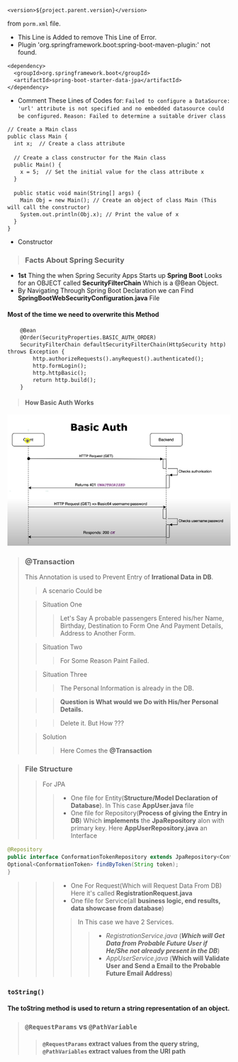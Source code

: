 ``` 
<version>${project.parent.version}</version>
``` 
from ```porm.xml``` file.
- This Line is Added to remove This Line of Error.
- Plugin 'org.springframework.boot:spring-boot-maven-plugin:' not found.


```
<dependency>
  <groupId>org.springframework.boot</groupId>
  <artifactId>spring-boot-starter-data-jpa</artifactId>
</dependency>
```
- Comment These Lines of Codes for:
  ``` Failed to configure a DataSource: 'url' attribute is not specified and no embedded datasource could be configured. ```
  ``` Reason: Failed to determine a suitable driver class ```

```aidl
// Create a Main class
public class Main {
  int x;  // Create a class attribute

  // Create a class constructor for the Main class
  public Main() {
    x = 5;  // Set the initial value for the class attribute x
  }

  public static void main(String[] args) {
    Main Obj = new Main(); // Create an object of class Main (This will call the constructor)
    System.out.println(Obj.x); // Print the value of x
  }
}

```
- Constructor
>### Facts About Spring Security

- **1st** Thing the when Spring Security Apps Starts up **Spring Boot** Looks for an OBJECT called **SecurityFilterChain** Which is a @Bean Object.
- By Navigating Through Spring Boot Declaration we can Find **SpringBootWebSecurityConfiguration.java** File
 
#### Most of the time we need to overwrite this Method


```
    @Bean
	@Order(SecurityProperties.BASIC_AUTH_ORDER)
	SecurityFilterChain defaultSecurityFilterChain(HttpSecurity http) throws Exception {
		http.authorizeRequests().anyRequest().authenticated();
		http.formLogin();
		http.httpBasic();
		return http.build();
	}
```
>#### How Basic Auth Works
![Basic Auth](./ImageNotes/auth.png)

>### @Transaction
> This Annotation is used to Prevent Entry of **Irrational Data in DB**.
> > A scenario Could be
> 
> >Situation One
> >>Let's Say A probable passengers Entered his/her Name, Birthday, Destination to Form One And Payment Details, Address to Another Form.
> 
> > Situation Two
> >> For Some Reason Paint Failed.
> 
> > Situation Three
> >> The Personal Information is already in the DB.
> 
>>> **Question is What would we Do with His/her Personal Details.**
> 
> >> Delete it. But How ??? 
> 
> >Solution
> >> Here Comes the **@Transaction**


>### File Structure
> >For JPA
> >>- One file for Entity(**Structure/Model Declaration of Database**). In This case **AppUser.java** file
> >>- One file for Repository(**Process of giving the Entry in DB**) Which **implements** the **JpaRepository** alon with primary key. Here **AppUserRepository.java** an Interface
 ```java
@Repository
public interface ConformationTokenRepository extends JpaRepository<ConformationToken, Long> {
Optional<ConformationToken> findByToken(String token);
}
```
> >>- One For Request(Which will Request Data From DB) Here it's called **RegistrationRequest.java**
> >>- One file for Service(all **business logic, end results, data showcase from database**)
> >>>In This case we have 2 Services.
> >>>> - *RegistrationService.java* (***Which will Get Data from Probable Future User if He/She not already present in the DB***)
> >>>> - *AppUserService.java* (**Which will Validate User and Send a Email to the Probable Future Email Address**)

### ```toString()```
#### The toString method is used to return a string representation of an object. 

>### ```@RequestParams``` vs ```@PathVariable```
> >#### ```@RequestParams``` extract values from the query string, ```@PathVariables``` extract values from the URI path
